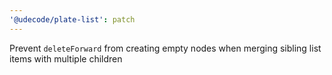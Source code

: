 ```yaml
---
'@udecode/plate-list': patch
---
```


Prevent `deleteForward` from creating empty nodes when merging sibling list items with multiple children
